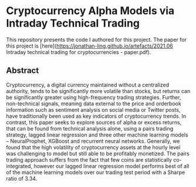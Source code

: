 # Cryptocurrency Alpha Models via Intraday Technical Trading

This repository presents the code I authored for this project. The paper for this project is [here](https://jonathan-ling.github.io/artefacts/2021.06 Intraday technical trading for cryptocurrencies - paper.pdf).

## Abstract
Cryptocurrency, a digital currency maintained without a centralized authority, tends to be significantly more volatile than stocks, but returns can be significantly greater using high-frequency trading strategies. Further, non-technical signals, meaning data external to the price and orderbook information such as sentiment analysis on social media or Twitter posts, have traditionally been used as key indicators of cryptocurrency trends. In contrast, this paper seeks to explore sources of alpha or excess returns, that can be found from technical analysis alone, using a pairs trading strategy, lagged linear regression and three other machine learning models – NeuralProphet, XGBoost and recurrent neural networks. Generally, we found that the high volatility of cryptocurrency assets at the hourly level was challenging to model but still able to be profitably monetized. The pairs trading approach suffers from the fact that few coins are statistically co-integrated, however our lagged linear regression model performs best of all of the machine learning models over our trading test period with a Sharpe ratio of 3.34.